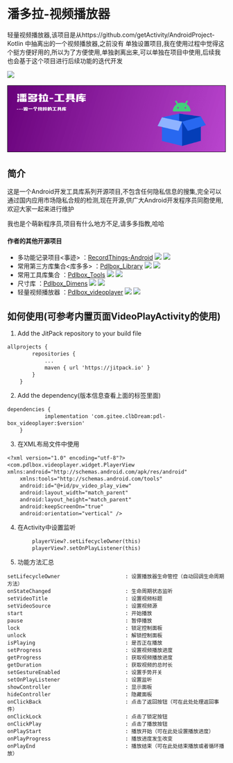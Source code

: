 # 潘多拉-视频播放器

轻量视频播放器,该项目是从https://github.com/getActivity/AndroidProject-Kotlin 中抽离出的一个视频播放器,之前没有
单独设置项目,我在使用过程中觉得这个挺方便好用的,所以为了方便使用,单独剥离出来,可以单独在项目中使用,后续我也会基于这个项目进行后续功能的迭代开发

[![](https://jitpack.io/v/com.gitee.clbDream/pdl-box_videoplayer.svg)](https://jitpack.io/#com.gitee.clbDream/pdl-box_videoplayer)

![](images/banner.png)

## 简介

这是一个Android开发工具库系列开源项目,不包含任何隐私信息的搜集,完全可以通过国内应用市场隐私合规的检测,现在开源,供广大Android开发程序员同胞使用,欢迎大家一起来进行维护

我也是个萌新程序员,项目有什么地方不足,请多多指教,哈哈

#### 作者的其他开源项目

* 多功能记录项目<事迹>
  ：[RecordThings-Android](https://github.com/clbDream/RecordThings-Android) ![](https://img.shields.io/github/stars/clbDream/RecordThings-Android.svg) ![](https://img.shields.io/github/forks/clbDream/RecordThings-Android.svg)
* 常用第三方库集合<库多多>
  ：[Pdlbox_Library](https://github.com/clbDream/Pdlbox_Library) ![](https://img.shields.io/github/stars/clbDream/Pdlbox_Library.svg) ![](https://img.shields.io/github/forks/clbDream/Pdlbox_Library.svg)
* 常用工具库集合<Tools>
  ：[Pdlbox_Tools](https://github.com/clbDream/Pdlbox_Tools) ![](https://img.shields.io/github/stars/clbDream/Pdlbox_Tools.svg) ![](https://img.shields.io/github/forks/clbDream/Pdlbox_Tools.svg)
* 尺寸库<Dimens>
  ：[Pdlbox_Dimens](https://github.com/clbDream/Pdlbox_Dimens) ![](https://img.shields.io/github/stars/clbDream/Pdlbox_Dimens.svg) ![](https://img.shields.io/github/forks/clbDream/Pdlbox_Dimens.svg)
* 轻量视频播放器<VideoPlayer>
  ：[Pdlbox_videoplayer](https://github.com/clbDream/Pdlbox_videoplayer) ![](https://img.shields.io/github/stars/clbDream/Pdlbox_videoplayer.svg) ![](https://img.shields.io/github/forks/clbDream/Pdlbox_videoplayer.svg)


## 如何使用(可参考内置页面VideoPlayActivity的使用)

1. Add the JitPack repository to your build file

```
allprojects {
		repositories {
			...
			maven { url 'https://jitpack.io' }
		}
	}
```

2. Add the dependency(版本信息查看上面的标签里面)

```
dependencies {
	        implementation 'com.gitee.clbDream:pdl-box_videoplayer:$version'
	}
```

3. 在XML布局文件中使用

```
<?xml version="1.0" encoding="utf-8"?>
<com.pdlbox.videoplayer.widget.PlayerView xmlns:android="http://schemas.android.com/apk/res/android"
    xmlns:tools="http://schemas.android.com/tools"
    android:id="@+id/pv_video_play_view"
    android:layout_width="match_parent"
    android:layout_height="match_parent"
    android:keepScreenOn="true"
    android:orientation="vertical" />
```

4. 在Activity中设置监听

```
        playerView?.setLifecycleOwner(this)
        playerView?.setOnPlayListener(this)
```

5. 功能方法汇总

```
setLifecycleOwner                     : 设置播放器生命管控（自动回调生命周期方法）
onStateChanged                        : 生命周期状态监听
setVideoTitle                         : 设置视频标题
setVideoSource                        : 设置视频源
start                                 : 开始播放
pause                                 : 暂停播放
lock                                  : 锁定控制面板
unlock                                : 解锁控制面板
isPlaying                             : 是否正在播放
setProgress                           : 设置视频播放进度
getProgress                           : 获取视频播放进度
getDuration                           : 获取视频的总时长
setGestureEnabled                     : 设置手势开关
setOnPlayListener                     : 设置监听
showController                        : 显示面板
hideController                        : 隐藏面板
onClickBack                           : 点击了返回按钮（可在此处处理返回事件）
onClickLock                           : 点击了锁定按钮
onClickPlay                           : 点击了播放按钮
onPlayStart                           : 播放开始（可在此处设置播放进度）
onPlayProgress                        : 播放进度发生改变
onPlayEnd                             : 播放结束（可在此处结束播放或者循环播放）
```
